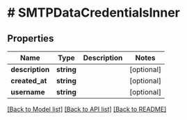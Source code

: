 # # SMTPDataCredentialsInner

## Properties

Name | Type | Description | Notes
------------ | ------------- | ------------- | -------------
**description** | **string** |  | [optional]
**created_at** | **string** |  | [optional]
**username** | **string** |  | [optional]

[[Back to Model list]](../../README.md#models) [[Back to API list]](../../README.md#endpoints) [[Back to README]](../../README.md)
